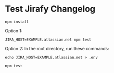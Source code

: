 # Test Jirafy Changelog

```
npm install
```


Option 1:
```
JIRA_HOST=EXAMPLE.atlassian.net npm test
```

Option 2:
In the root directory, run these commands:
```
echo JIRA_HOST=EXAMPLE.atlassian.net > .env
```

```
npm test
```
